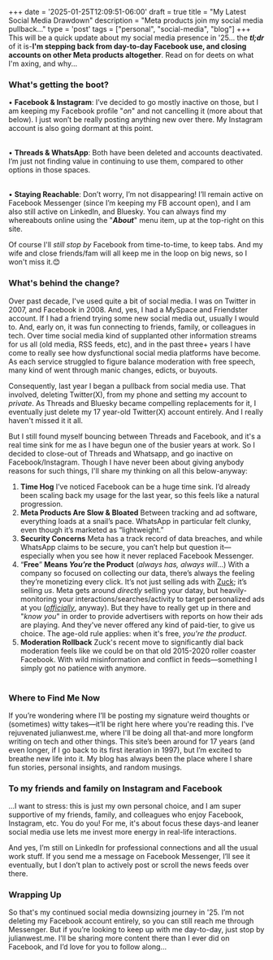 +++
date = '2025-01-25T12:09:51-06:00'
draft = true
title = "My Latest Social Media Drawdown"
description = "Meta products join my social media pullback..."
type = 'post'
tags = ["personal", "social-media", "blog"]
+++
This will be a quick update about my social media presence in '25... the ***tl;dr*** of it is-**I'm stepping back from day-to-day Facebook use, and closing accounts on other Meta products altogether**.  Read on for deets on what I'm axing, and why...<br />

### What's getting the boot?

• **Facebook & Instagram**: I’ve decided to go mostly inactive on those, but I am keeping my Facebook profile "*on*" and not cancelling it (more about that below).  I just won’t be really posting anything new over there.  My Instagram account is also going dormant at this point. <br /> <br />

• **Threads & WhatsApp**: Both have been deleted and accounts deactivated. I’m just not finding value in continuing to use them, compared to other options in those spaces. <br /> <br />

•	**Staying Reachable**: Don’t worry, I’m not disappearing! I’ll remain active on Facebook Messenger (since I’m keeping my FB account open), and I am also still active on LinkedIn, and Bluesky. You can always find my whereabouts online using the "***About***" menu item, up at the top-right on this site.  <br />

Of course I'll *still stop by* Facebook from time-to-time, to keep tabs.  And my wife and close friends/fam will all keep me in the loop on big news, so I won't miss it.😊 

### What's behind the change?

Over past decade, I've used quite a bit of social media.  I was on Twitter in 2007, and Facebook in 2008. And, yes, I had a MySpace and Friendster account.  If I had a friend trying some new social media out, usually I would to. And, early on, it was fun connecting to friends, family, or colleagues in tech.  Over time social media kind of supplanted other information streams for us all (old media, RSS feeds, etc), and in the past three+ years I have come to really see how dysfunctional social media platforms have become.  As each service struggled to figure balance moderation with free speech, many kind of went through manic changes, edicts, or buyouts. <br />

Consequently, last year I began a pullback from social media use.  That involved, deleting Twitter(X), from my phone and setting my account to *private*.  As Threads and Bluesky became compelling replacements for it, I eventually just delete my 17 year-old Twitter(X) account entirely. And I really haven't missed it it all.  <br />

But I still found myself bouncing between Threads and Facebook, and it's a real time sink for me as I have begun one of the busier years at work.  So I decided to close-out of Threads and Whatsapp, and go inactive on Facebook/Instagram.  Though I have never been about giving anybody reasons for such things, I'll share my thinking on all this below-anyway:

1.	**Time Hog**
I’ve noticed Facebook can be a huge time sink. I’d already been scaling back my usage for the last year, so this feels like a natural progression.
2.	**Meta Products Are Slow & Bloated**
Between tracking and ad software, everything loads at a snail’s pace. WhatsApp in particular felt clunky, even though it’s marketed as “lightweight.”
3.	**Security Concerns**
Meta has a track record of data breaches, and while WhatsApp claims to be secure, you can’t help but question it—especially when you see how it never replaced Facebook Messenger.
4.	“**Free**” **Means *You’re* the Product** (*always has, always will*...)
With a company so focused on collecting our data, there’s always the feeling they’re monetizing every click. It’s not just selling ads with [Zuck](https://en.wikipedia.org/wiki/Mark_Zuckerberg); it’s selling *us*.  Meta gets around *directly* selling your datay, but heavily-monitoring your interactions/searches/activity to target personalized ads at you ([*officially*](https://www.facebook.com/help/152637448140583/), anyway).  But they have to really get up in there and "*know you*" in order to provide advertisers with reports on how their ads are playing.  And they've never offered any kind of paid-tier, to give us choice.  The age-old rule applies: when it's free, *you're the product*.
5.	**Moderation Rollback**
Zuck's recent move to significantly dial back moderation feels like we could be on that old 2015-2020 roller coaster Facebook.  With wild misinformation and conflict in feeds—something I simply got no patience with anymore. <br /> <br />

### Where to Find Me Now

If you’re wondering where I’ll be posting my signature weird thoughts or (sometimes) witty takes—it’ll be right here where you're reading this.  I've rejuvenated julianwest.me, where I'll be doing all that-and more longform writing on tech and other things.  This site’s been around for 17 years (and even longer, if I go back to its first iteration in 1997), but I’m excited to breathe new life into it.  My blog has always been the place where I share fun stories, personal insights, and random musings. 

### To my friends and family on Instagram and Facebook

...I want to stress: this is just my own personal choice, and I am super supportive of my friends, family, and colleagues who enjoy Facebook, Instagram, etc. You do you! For me, it's about focus these days-and leaner social media use lets me invest more energy in real-life interactions.

And yes, I’m still on LinkedIn for professional connections and all the usual work stuff. If you send me a message on Facebook Messenger, I’ll see it eventually, but I don’t plan to actively post or scroll the news feeds over there.

### Wrapping Up

So that's my continued social media downsizing journey in '25. I’m not deleting my Facebook account entirely, so you can still reach me through Messenger.  But if you’re looking to keep up with me day-to-day, just stop by julianwest.me. I’ll be sharing more content there than I ever did on Facebook, and I’d love for you to follow along...

